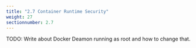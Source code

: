 ```yaml
---
title: "2.7 Container Runtime Security"
weight: 27
sectionnumber: 2.7
---
```


TODO: Write about Docker Deamon running as root and how to change that.
